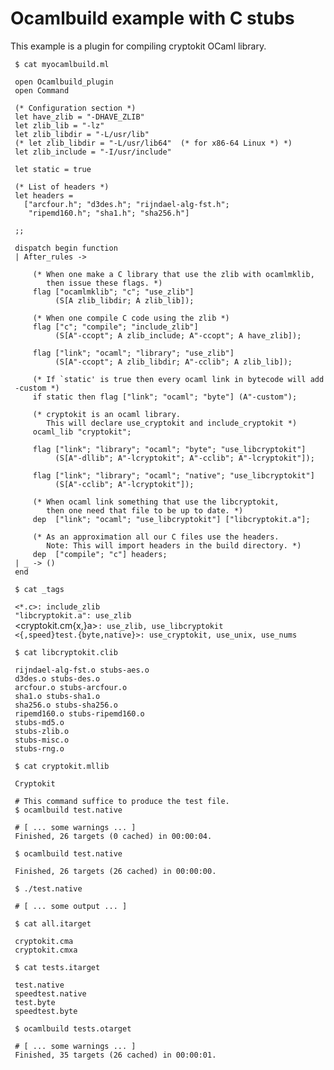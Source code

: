 <!-- ((! set title Ocamlbuild example with C stubs !)) ((! set learn !)) -->

# Ocamlbuild example with C stubs
This example is a plugin for compiling cryptokit OCaml library.

` $ cat myocamlbuild.ml`

` open Ocamlbuild_plugin`<br />` open Command`<br />` `<br />` (* Configuration section *)`<br />` let have_zlib = "-DHAVE_ZLIB"`<br />` let zlib_lib = "-lz"`<br />` let zlib_libdir = "-L/usr/lib"`<br />` (* let zlib_libdir = "-L/usr/lib64"  (* for x86-64 Linux *) *)`<br />` let zlib_include = "-I/usr/include"`<br />` `<br />` let static = true`<br />` `<br />` (* List of headers *)`<br />` let headers =`<br />`   ["arcfour.h"; "d3des.h"; "rijndael-alg-fst.h";`<br />`    "ripemd160.h"; "sha1.h"; "sha256.h"]`<br />` `<br />` ;;`<br />` `<br />` dispatch begin function`<br />` | After_rules ->`<br />` `<br />`     (* When one make a C library that use the zlib with ocamlmklib,`<br />`        then issue these flags. *)`<br />`     flag ["ocamlmklib"; "c"; "use_zlib"]`<br />`          (S[A zlib_libdir; A zlib_lib]);`<br />` `<br />`     (* When one compile C code using the zlib *)`<br />`     flag ["c"; "compile"; "include_zlib"]`<br />`          (S[A"-ccopt"; A zlib_include; A"-ccopt"; A have_zlib]);`<br />` `<br />`     flag ["link"; "ocaml"; "library"; "use_zlib"]`<br />`          (S[A"-ccopt"; A zlib_libdir; A"-cclib"; A zlib_lib]);`<br />` `<br />``     (* If `static' is true then every ocaml link in bytecode will add -custom *)``<br />`     if static then flag ["link"; "ocaml"; "byte"] (A"-custom");`<br />` `<br />`     (* cryptokit is an ocaml library.`<br />`        This will declare use_cryptokit and include_cryptokit *)`<br />`     ocaml_lib "cryptokit";`<br />` `<br />`     flag ["link"; "library"; "ocaml"; "byte"; "use_libcryptokit"]`<br />`          (S[A"-dllib"; A"-lcryptokit"; A"-cclib"; A"-lcryptokit"]);`<br />` `<br />`     flag ["link"; "library"; "ocaml"; "native"; "use_libcryptokit"]`<br />`          (S[A"-cclib"; A"-lcryptokit"]);`<br />` `<br />`     (* When ocaml link something that use the libcryptokit,`<br />`        then one need that file to be up to date. *)`<br />`     dep  ["link"; "ocaml"; "use_libcryptokit"] ["libcryptokit.a"];`<br />` `<br />`     (* As an approximation all our C files use the headers.`<br />`        Note: This will import headers in the build directory. *)`<br />`     dep  ["compile"; "c"] headers;`<br />` | _ -> ()`<br />` end`

` $ cat _tags`

` <*.c>: include_zlib`<br />` "libcryptokit.a": use_zlib`<br />` `<cryptokit.cm{x,}a\>`: use_zlib, use_libcryptokit`<br />` <{,speed}test.{byte,native}>: use_cryptokit, use_unix, use_nums`

` $ cat libcryptokit.clib`

` rijndael-alg-fst.o stubs-aes.o`<br />` d3des.o stubs-des.o`<br />` arcfour.o stubs-arcfour.o`<br />` sha1.o stubs-sha1.o`<br />` sha256.o stubs-sha256.o`<br />` ripemd160.o stubs-ripemd160.o`<br />` stubs-md5.o`<br />` stubs-zlib.o`<br />` stubs-misc.o`<br />` stubs-rng.o`

` $ cat cryptokit.mllib`

` Cryptokit`

` # This command suffice to produce the test file.`<br />` $ ocamlbuild test.native`

` # [ ... some warnings ... ]`<br />` Finished, 26 targets (0 cached) in 00:00:04.`

` $ ocamlbuild test.native`

` Finished, 26 targets (26 cached) in 00:00:00.`

` $ ./test.native`

` # [ ... some output ... ]`<br />` `<br />` $ cat all.itarget`

` cryptokit.cma`<br />` cryptokit.cmxa`

` $ cat tests.itarget`

` test.native`<br />` speedtest.native`<br />` test.byte`<br />` speedtest.byte`

` $ ocamlbuild tests.otarget`

` # [ ... some warnings ... ]`<br />` Finished, 35 targets (26 cached) in 00:00:01.`

